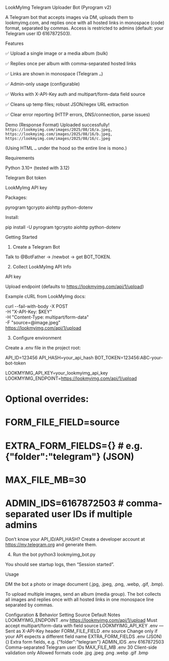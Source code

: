 LookMyImg Telegram Uploader Bot (Pyrogram v2)

A Telegram bot that accepts images via DM, uploads them to lookmyimg.com, and replies once with all hosted links in monospace (code) format, separated by commas.
Access is restricted to admins (default: your Telegram user ID 6167872503).

Features

✅ Upload a single image or a media album (bulk)

✅ Replies once per album with comma-separated hosted links

✅ Links are shown in monospace (Telegram <code>…</code>)

✅ Admin-only usage (configurable)

✅ Works with X-API-Key auth and multipart/form-data field source

✅ Cleans up temp files; robust JSON/regex URL extraction

✅ Clear error reporting (HTTP errors, DNS/connection, parse issues)

Demo (Response Format)
Uploaded successfully!
`https://lookmyimg.com/images/2025/08/16/a.jpeg, https://lookmyimg.com/images/2025/08/16/b.jpeg, https://lookmyimg.com/images/2025/08/16/c.jpeg`


(Using HTML <code>…</code> under the hood so the entire line is mono.)

Requirements

Python 3.10+ (tested with 3.12)

Telegram Bot token

LookMyImg API key

Packages:

pyrogram tgcrypto aiohttp python-dotenv

Install:

pip install -U pyrogram tgcrypto aiohttp python-dotenv

Getting Started
1) Create a Telegram Bot

Talk to @BotFather → /newbot → get BOT_TOKEN.

2) Collect LookMyImg API Info

API key

Upload endpoint (defaults to https://lookmyimg.com/api/1/upload)

Example cURL from LookMyImg docs:

curl --fail-with-body -X POST \
  -H "X-API-Key: $KEY" \
  -H "Content-Type: multipart/form-data" \
  -F "source=@image.jpeg" \
  https://lookmyimg.com/api/1/upload

3) Configure environment

Create a .env file in the project root:

API_ID=123456
API_HASH=your_api_hash
BOT_TOKEN=123456:ABC-your-bot-token

LOOKMYIMG_API_KEY=your_lookmyimg_api_key
LOOKMYIMG_ENDPOINT=https://lookmyimg.com/api/1/upload

# Optional overrides:
# FORM_FILE_FIELD=source
# EXTRA_FORM_FIELDS={}              # e.g. {"folder":"telegram"}  (JSON)
# MAX_FILE_MB=30
# ADMIN_IDS=6167872503              # comma-separated user IDs if multiple admins


Don’t know your API_ID/API_HASH? Create a developer account at https://my.telegram.org and generate them.

4) Run the bot
python3 lookmyimg_bot.py


You should see startup logs, then “Session started”.

Usage

DM the bot a photo or image document (.jpg, .jpeg, .png, .webp, .gif, .bmp).

To upload multiple images, send an album (media group). The bot collects all images and replies once with all hosted links in one monospace line separated by commas.

Configuration & Behavior
Setting	Source	Default	Notes
LOOKMYIMG_ENDPOINT	.env	https://lookmyimg.com/api/1/upload	Must accept multipart/form-data with field source
LOOKMYIMG_API_KEY	.env	—	Sent as X-API-Key header
FORM_FILE_FIELD	.env	source	Change only if your API expects a different field name
EXTRA_FORM_FIELDS	.env (JSON)	{}	Extra form fields, e.g. {"folder":"telegram"}
ADMIN_IDS	.env	6167872503	Comma-separated Telegram user IDs
MAX_FILE_MB	.env	30	Client-side validation only
Allowed formats	code	.jpg .jpeg .png .webp .gif .bmp
